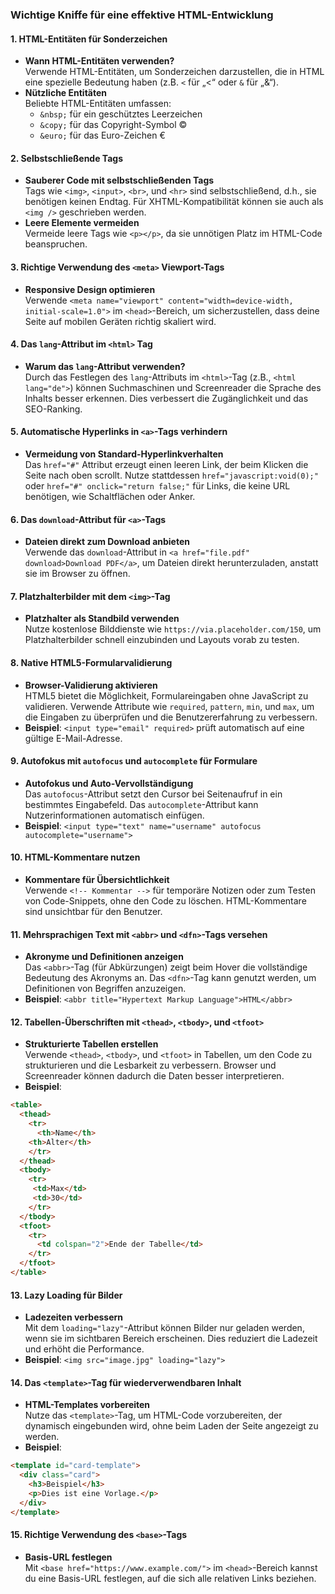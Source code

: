 ### Wichtige Kniffe für eine effektive HTML-Entwicklung

#### 1. **HTML-Entitäten für Sonderzeichen**

- **Wann HTML-Entitäten verwenden?**  
    Verwende HTML-Entitäten, um Sonderzeichen darzustellen, die in HTML eine spezielle Bedeutung haben (z.B. `<` für „<“ oder `&` für „&“).
- **Nützliche Entitäten**  
    Beliebte HTML-Entitäten umfassen:
    - `&nbsp;` für ein geschütztes Leerzeichen
    - `&copy;` für das Copyright-Symbol ©
    - `&euro;` für das Euro-Zeichen €

#### 2. **Selbstschließende Tags**

- **Sauberer Code mit selbstschließenden Tags**  
    Tags wie `<img>`, `<input>`, `<br>`, und `<hr>` sind selbstschließend, d.h., sie benötigen keinen Endtag. Für XHTML-Kompatibilität können sie auch als `<img />` geschrieben werden.
- **Leere Elemente vermeiden**  
    Vermeide leere Tags wie `<p></p>`, da sie unnötigen Platz im HTML-Code beanspruchen.

#### 3. **Richtige Verwendung des `<meta>` Viewport-Tags**

- **Responsive Design optimieren**  
    Verwende `<meta name="viewport" content="width=device-width, initial-scale=1.0">` im `<head>`-Bereich, um sicherzustellen, dass deine Seite auf mobilen Geräten richtig skaliert wird.

#### 4. **Das `lang`-Attribut im `<html>` Tag**

- **Warum das `lang`-Attribut verwenden?**  
    Durch das Festlegen des `lang`-Attributs im `<html>`-Tag (z.B., `<html lang="de">`) können Suchmaschinen und Screenreader die Sprache des Inhalts besser erkennen. Dies verbessert die Zugänglichkeit und das SEO-Ranking.

#### 5. **Automatische Hyperlinks in `<a>`-Tags verhindern**

- **Vermeidung von Standard-Hyperlinkverhalten**  
    Das `href="#"` Attribut erzeugt einen leeren Link, der beim Klicken die Seite nach oben scrollt. Nutze stattdessen `href="javascript:void(0);"` oder `href="#" onclick="return false;"` für Links, die keine URL benötigen, wie Schaltflächen oder Anker.

#### 6. **Das `download`-Attribut für `<a>`-Tags**

- **Dateien direkt zum Download anbieten**  
    Verwende das `download`-Attribut in `<a href="file.pdf" download>Download PDF</a>`, um Dateien direkt herunterzuladen, anstatt sie im Browser zu öffnen.

#### 7. **Platzhalterbilder mit dem `<img>`-Tag**

- **Platzhalter als Standbild verwenden**  
    Nutze kostenlose Bilddienste wie `https://via.placeholder.com/150`, um Platzhalterbilder schnell einzubinden und Layouts vorab zu testen.

#### 8. **Native HTML5-Formularvalidierung**

- **Browser-Validierung aktivieren**  
    HTML5 bietet die Möglichkeit, Formulareingaben ohne JavaScript zu validieren. Verwende Attribute wie `required`, `pattern`, `min`, und `max`, um die Eingaben zu überprüfen und die Benutzererfahrung zu verbessern.
- **Beispiel**: `<input type="email" required>` prüft automatisch auf eine gültige E-Mail-Adresse.

#### 9. **Autofokus mit `autofocus` und `autocomplete` für Formulare**

- **Autofokus und Auto-Vervollständigung**  
    Das `autofocus`-Attribut setzt den Cursor bei Seitenaufruf in ein bestimmtes Eingabefeld. Das `autocomplete`-Attribut kann Nutzerinformationen automatisch einfügen.
- **Beispiel**: `<input type="text" name="username" autofocus autocomplete="username">`

#### 10. **HTML-Kommentare nutzen**

- **Kommentare für Übersichtlichkeit**  
    Verwende `<!-- Kommentar -->` für temporäre Notizen oder zum Testen von Code-Snippets, ohne den Code zu löschen. HTML-Kommentare sind unsichtbar für den Benutzer.

#### 11. **Mehrsprachigen Text mit `<abbr>` und `<dfn>`-Tags versehen**

- **Akronyme und Definitionen anzeigen**  
    Das `<abbr>`-Tag (für Abkürzungen) zeigt beim Hover die vollständige Bedeutung des Akronyms an. Das `<dfn>`-Tag kann genutzt werden, um Definitionen von Begriffen anzuzeigen.
- **Beispiel**: `<abbr title="Hypertext Markup Language">HTML</abbr>`

#### 12. **Tabellen-Überschriften mit `<thead>`, `<tbody>`, und `<tfoot>`**

- **Strukturierte Tabellen erstellen**  
    Verwende `<thead>`, `<tbody>`, und `<tfoot>` in Tabellen, um den Code zu strukturieren und die Lesbarkeit zu verbessern. Browser und Screenreader können dadurch die Daten besser interpretieren.
- **Beispiel**:
    
```html
<table>
  <thead>
    <tr>
      <th>Name</th>
    <th>Alter</th>
    </tr>
  </thead>
  <tbody>
    <tr>
     <td>Max</td>
     <td>30</td>
    </tr>
  </tbody>
  <tfoot>
    <tr>
      <td colspan="2">Ende der Tabelle</td>
    </tr>
  </tfoot>
</table>
```

#### 13. **Lazy Loading für Bilder**

- **Ladezeiten verbessern**  
    Mit dem `loading="lazy"`-Attribut können Bilder nur geladen werden, wenn sie im sichtbaren Bereich erscheinen. Dies reduziert die Ladezeit und erhöht die Performance.
- **Beispiel**: `<img src="image.jpg" loading="lazy">`

#### 14. **Das `<template>`-Tag für wiederverwendbaren Inhalt**

- **HTML-Templates vorbereiten**  
    Nutze das `<template>`-Tag, um HTML-Code vorzubereiten, der dynamisch eingebunden wird, ohne beim Laden der Seite angezeigt zu werden.
- **Beispiel**:
    
```html
<template id="card-template">
  <div class="card">
    <h3>Beispiel</h3>
    <p>Dies ist eine Vorlage.</p>
  </div>
</template>
```
    

#### 15. **Richtige Verwendung des `<base>`-Tags**

- **Basis-URL festlegen**  
    Mit `<base href="https://www.example.com/">` im `<head>`-Bereich kannst du eine Basis-URL festlegen, auf die sich alle relativen Links beziehen.
